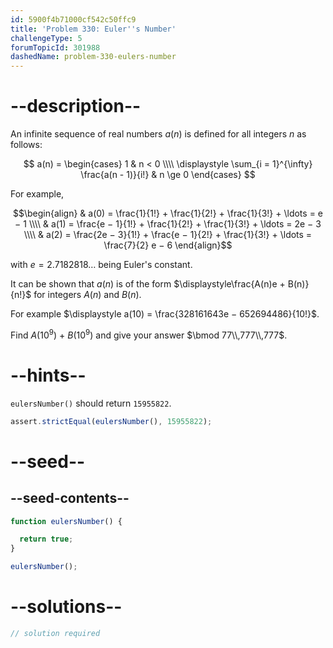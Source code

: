 ```yaml
---
id: 5900f4b71000cf542c50ffc9
title: 'Problem 330: Euler''s Number'
challengeType: 5
forumTopicId: 301988
dashedName: problem-330-eulers-number
---
```


# --description--

An infinite sequence of real numbers $a(n)$ is defined for all integers $n$ as follows:

$$ a(n) =
\begin{cases}
1                                                       & n < 0 \\\\
\displaystyle \sum_{i = 1}^{\infty} \frac{a(n - 1)}{i!} & n \ge 0
\end{cases}
$$

For example,

$$\begin{align}
  & a(0) = \frac{1}{1!} + \frac{1}{2!} + \frac{1}{3!} + \ldots = e − 1 \\\\
  & a(1) = \frac{e − 1}{1!} + \frac{1}{2!} + \frac{1}{3!} + \ldots = 2e − 3 \\\\
  & a(2) = \frac{2e − 3}{1!} + \frac{e − 1}{2!} + \frac{1}{3!} + \ldots = \frac{7}{2} e − 6
\end{align}$$

with $e = 2.7182818\ldots$ being Euler's constant.

It can be shown that $a(n)$ is of the form $\displaystyle\frac{A(n)e + B(n)}{n!}$ for integers $A(n)$ and $B(n)$.

For example $\displaystyle a(10) = \frac{328161643e − 652694486}{10!}$.

Find $A({10}^9)$ + $B({10}^9)$ and give your answer $\bmod 77\\,777\\,777$.

# --hints--

`eulersNumber()` should return `15955822`.

```js
assert.strictEqual(eulersNumber(), 15955822);
```

# --seed--

## --seed-contents--

```js
function eulersNumber() {

  return true;
}

eulersNumber();
```

# --solutions--

```js
// solution required
```
